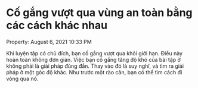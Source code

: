 # Cố gắng vượt qua vùng an toàn bằng các cách khác nhau

Property: August 6, 2021 10:33 PM

Khi luyện tập có chủ đích, bạn cố gắng vượt qua khỏi giới hạn. Điều này hoàn toàn không đơn giản. Việc bạn cố gắng tăng độ khó của bài tập ở không phải là giải pháp đúng đắn. Thay vào đó là suy nghĩ, và tìm ra giải pháp ở một góc độ khác. Như trước một rào cản, bạn có thể tìm cách đi vòng qua nó.